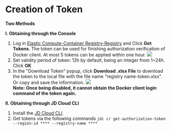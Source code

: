 # Creation of Token

 **Two Methods**

**I. Obtaining through the Console**

 1. Log in [Elastic Compute-Container Registry-Registry](https://cns-console.jdcloud.com/host/containerregistry/list) and Click **Get Tokens**. The token can be used for finishing authorization verification of Docker client. At most 5 tokens can be applied within one hour.
 ![](../../../image/Elastic-Compute/Container-Registry/获取临时令牌-EN.png)   
 2. Set validity period of token: 12h by default, being an integer from 1~24h. Click **OK**
 3. In the "Download Token" popup, click **Download .xlsx File** to download the token to the local file with the file name "registry name-token.xlsx". Or copy and save the information.
![](../../../image/Elastic-Compute/Container-Registry/下载临时令牌-EN.png)  
**Note: Once being disabled, it cannot obtain the Docker client login command of the token again.**

**II. Obtaining through JD Cloud CLI**

 1. Install the [JD Cloud CLI](https://docs.jdcloud.com/cn/cli/introduction).
 2. Get tokens via the following commands
    `jdc cr get-authorization-token --region-id **** --registry-name ****`

